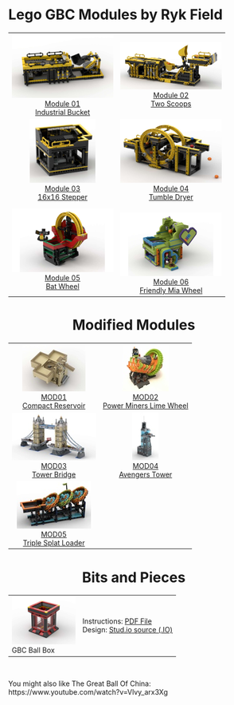 <a name="README"></a>
# Lego GBC Modules by Ryk Field
<center>

<table border=0>
<tr border=0>
<td align='center'>
<a href="https://github.com/rykfield/REF01-Industrial-Bucket#README">
<img width=204 height=128 src="https://raw.githubusercontent.com/rykfield/REF01-Industrial-Bucket/master/Industrial%20Bucket.jpg">
<BR>Module 01<BR>Industrial Bucket</a>
<td align='center'>
<a href="https://github.com/rykfield/REF02-Two-Scoops#README">
<img width=204 height=95 src="https://github.com/rykfield/REF02-Two-Scoops/raw/master/Two%20Scoops%20-%20Banner%20Render%20(Small).jpg">
<BR>Module 02<BR>Two Scoops</a>
</td>
</tr>

<tr border=0>
<td align='center'>
<a href="https://github.com/rykfield/REF03-16x16-Stepper#README">
<img width=132 height=128 src="https://raw.githubusercontent.com/rykfield/REF03-16x16-Stepper/master/REF03%20-%2016x16%20Stepper.jpg">
<BR>Module 03<BR>16x16 Stepper</a>
</td>
<td align='center'>
<a href="https://github.com/rykfield/REF04-Tumble-Dryer#README">
<img width=204 height=128 src="https://raw.githubusercontent.com/rykfield/REF04-Tumble-Dryer/master/Tumble%20Dryer.jpg">
<BR>Module 04<BR>Tumble Dryer</a>
</td>
</tr>

<tr border=0>
<td align='center'>
<a href="https://github.com/rykfield/REF05-Bat-Wheel#README">
<img width=204 height=128 src="https://raw.githubusercontent.com/rykfield/REF05-Bat-Wheel/master/204_128.png">
<BR>Module 05<BR>Bat Wheel</a>
</td>
<td align='center'><br>
<a href="https://github.com/rykfield/REF06-Friendly-Mia-Wheel#README">
<img width=204 height=128 src="https://raw.githubusercontent.com/rykfield/REF06-Friendly-Mia-Wheel/master/Mia-Wheel-41358-Entry_204_128.png">
<BR>Module 06<BR>Friendly Mia Wheel</a>
</td>
</tr>
</table>

<P>
<H1>Modified Modules</H1>

<table border=0>
<tr border=0>

<td align='center'>
<a href="https://github.com/rykfield/MOD01-Compact-Reservoir#README">
<img width=127 height=95 src="https://github.com/rykfield/MOD01-Compact-Reservoir/raw/master/MOD01%20-%20Compact%20Reservoir%20(Small).jpg">
<BR>MOD01<BR>Compact Reservoir</a>
</td>

<td align='center'>
<a href="https://github.com/rykfield/MOD02-Lime-Wheel#README">
<img width=93 height=95 src="https://github.com/rykfield/MOD02-Lime-Wheel/raw/master/MOD02%20-%20Power%20Miners%20-%20Lime%20Wheel%20(Small).jpg">
<BR>MOD02<BR>Power Miners Lime Wheel</a>
</td>

</tr>

<tr border=0>

<td align='center'>
<a href="https://github.com/rykfield/MOD03-Tower-Bridge#README">
<img width=169 height=95 src="https://github.com/rykfield/MOD03-Tower-Bridge/raw/master/MOD03%20-%20Tower%20Bridge%20(Small).jpg">
<BR>MOD03<BR>Tower Bridge</a>
</td>

<td align='center'>
<a href="https://github.com/rykfield/MOD04-Avengers-Tower#README">
<img width=53 height=95 src="https://github.com/rykfield/MOD04-Avengers-Tower/raw/master/MOD04%20-%20Avengers%20Tower%20(Small).jpg">
<BR>MOD04<BR>Avengers Tower</a>
</td>

</tr>

<tr border=0>

<td align='center'>
<a href="https://github.com/rykfield/MOD05-Triple-Splat-Loader#README">
<img width=149 height=95 src="https://github.com/rykfield/MOD05-Triple-Splat-Loader/raw/master/MOD05-Triple-Splat-Loader(Small).jpg">
<BR>MOD05<BR>Triple Splat Loader</a>
</td>

<td align='center'>
</td>

</tr>

</table>


<P>
<H1>Bits and Pieces</H1>

<table border=0>
<tr border=0>

<td align='left'>
<img width=128 height=96 src="https://github.com/rykfield/REF00-Module-Overview/raw/master/Ball%20Box.jpg">
<BR>GBC Ball Box</a>
</td>

<td align='left'>
Instructions: <a href="https://github.com/rykfield/REF00-Module-Overview/raw/master/Ball%20Box.pdf">PDF File</a>
<BR>
Design: <a href="https://github.com/rykfield/REF00-Module-Overview/raw/master/Ball%20Box.io">Stud.io source (.IO)</a>
</td>

</tr>
</td>
</table>



</center>
<BR>
<P>You might also like The Great Ball Of China: https://www.youtube.com/watch?v=Vlvy_arx3Xg
</centre>